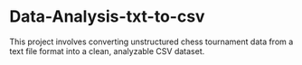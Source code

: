 # Data-Analysis-txt-to-csv
This project involves converting unstructured chess tournament data from a text file format into a clean, analyzable CSV dataset.

